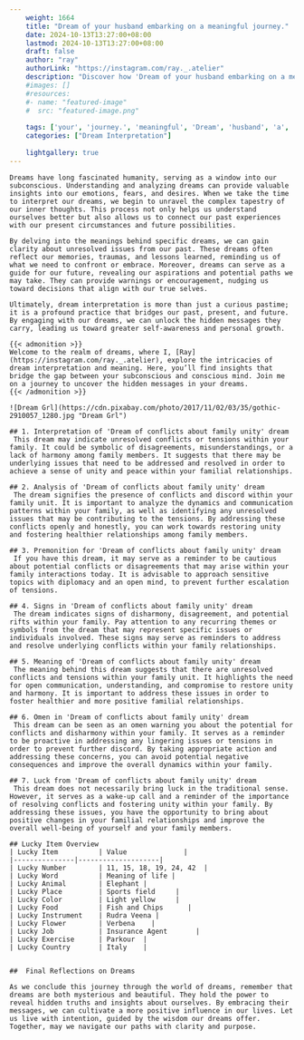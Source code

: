 ```yaml
---
    weight: 1664
    title: "Dream of your husband embarking on a meaningful journey."  # Assuming 'title' column exists
    date: 2024-10-13T13:27:00+08:00
    lastmod: 2024-10-13T13:27:00+08:00
    draft: false
    author: "ray"
    authorLink: "https://instagram.com/ray._.atelier"
    description: "Discover how 'Dream of your husband embarking on a meaningful journey.' can interpret your future and uncover its significant meanings in your life."
    #images: []
    #resources:
    #- name: "featured-image"
    #  src: "featured-image.png"
    
    tags: ['your', 'journey.', 'meaningful', 'Dream', 'husband', 'a', 'on', 'embarking', 'of']
    categories: ["Dream Interpretation"]
    
    lightgallery: true
---
```

    
    Dreams have long fascinated humanity, serving as a window into our subconscious. Understanding and analyzing dreams can provide valuable insights into our emotions, fears, and desires. When we take the time to interpret our dreams, we begin to unravel the complex tapestry of our inner thoughts. This process not only helps us understand ourselves better but also allows us to connect our past experiences with our present circumstances and future possibilities.
    
    By delving into the meanings behind specific dreams, we can gain clarity about unresolved issues from our past. These dreams often reflect our memories, traumas, and lessons learned, reminding us of what we need to confront or embrace. Moreover, dreams can serve as a guide for our future, revealing our aspirations and potential paths we may take. They can provide warnings or encouragement, nudging us toward decisions that align with our true selves.
    
    Ultimately, dream interpretation is more than just a curious pastime; it is a profound practice that bridges our past, present, and future. By engaging with our dreams, we can unlock the hidden messages they carry, leading us toward greater self-awareness and personal growth.
    
    {{< admonition >}}
    Welcome to the realm of dreams, where I, [Ray](https://instagram.com/ray._.atelier), explore the intricacies of dream interpretation and meaning. Here, you’ll find insights that bridge the gap between your subconscious and conscious mind. Join me on a journey to uncover the hidden messages in your dreams.
    {{< /admonition >}}
    
    ![Dream Grl](https://cdn.pixabay.com/photo/2017/11/02/03/35/gothic-2910057_1280.jpg "Dream Grl")
    
    ## 1. Interpretation of 'Dream of conflicts about family unity' dream
     This dream may indicate unresolved conflicts or tensions within your family. It could be symbolic of disagreements, misunderstandings, or a lack of harmony among family members. It suggests that there may be underlying issues that need to be addressed and resolved in order to achieve a sense of unity and peace within your familial relationships.
    
    ## 2. Analysis of 'Dream of conflicts about family unity' dream
     The dream signifies the presence of conflicts and discord within your family unit. It is important to analyze the dynamics and communication patterns within your family, as well as identifying any unresolved issues that may be contributing to the tensions. By addressing these conflicts openly and honestly, you can work towards restoring unity and fostering healthier relationships among family members.
    
    ## 3. Premonition for 'Dream of conflicts about family unity' dream
     If you have this dream, it may serve as a reminder to be cautious about potential conflicts or disagreements that may arise within your family interactions today. It is advisable to approach sensitive topics with diplomacy and an open mind, to prevent further escalation of tensions.
    
    ## 4. Signs in 'Dream of conflicts about family unity' dream
     The dream indicates signs of disharmony, disagreement, and potential rifts within your family. Pay attention to any recurring themes or symbols from the dream that may represent specific issues or individuals involved. These signs may serve as reminders to address and resolve underlying conflicts within your family relationships.
    
    ## 5. Meaning of 'Dream of conflicts about family unity' dream
     The meaning behind this dream suggests that there are unresolved conflicts and tensions within your family unit. It highlights the need for open communication, understanding, and compromise to restore unity and harmony. It is important to address these issues in order to foster healthier and more positive familial relationships.
    
    ## 6. Omen in 'Dream of conflicts about family unity' dream
     This dream can be seen as an omen warning you about the potential for conflicts and disharmony within your family. It serves as a reminder to be proactive in addressing any lingering issues or tensions in order to prevent further discord. By taking appropriate action and addressing these concerns, you can avoid potential negative consequences and improve the overall dynamics within your family.
    
    ## 7. Luck from 'Dream of conflicts about family unity' dream
     This dream does not necessarily bring luck in the traditional sense. However, it serves as a wake-up call and a reminder of the importance of resolving conflicts and fostering unity within your family. By addressing these issues, you have the opportunity to bring about positive changes in your familial relationships and improve the overall well-being of yourself and your family members.
    
    ## Lucky Item Overview
    | Lucky Item          | Value              |
    |---------------|--------------------|
    | Lucky Number        | 11, 15, 18, 19, 24, 42  |
    | Lucky Word          | Meaning of life |
    | Lucky Animal        | Elephant |
    | Lucky Place         | Sports field     |
    | Lucky Color         | Light yellow     |
    | Lucky Food          | Fish and Chips      |
    | Lucky Instrument    | Rudra Veena |
    | Lucky Flower        | Verbena    |
    | Lucky Job           | Insurance Agent       |
    | Lucky Exercise      | Parkour  |
    | Lucky Country       | Italy    |
    
    
    ##  Final Reflections on Dreams
    
    As we conclude this journey through the world of dreams, remember that dreams are both mysterious and beautiful. They hold the power to reveal hidden truths and insights about ourselves. By embracing their messages, we can cultivate a more positive influence in our lives. Let us live with intention, guided by the wisdom our dreams offer. Together, may we navigate our paths with clarity and purpose.
    